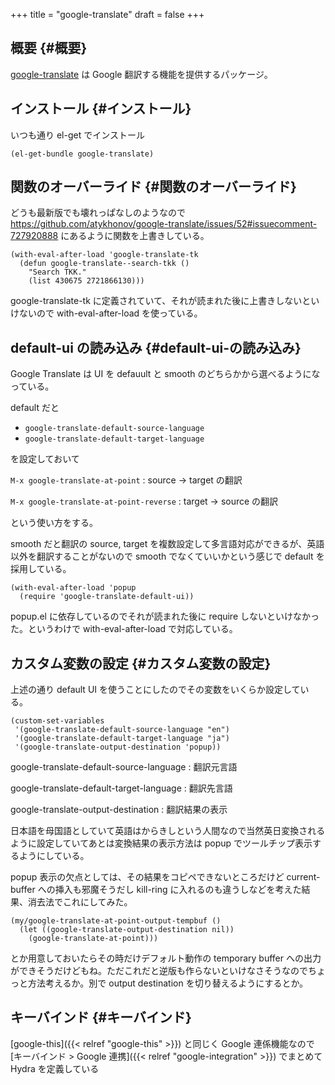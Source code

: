 +++
title = "google-translate"
draft = false
+++

## 概要 {#概要}

[google-translate](https://github.com/atykhonov/google-translate) は Google 翻訳する機能を提供するパッケージ。


## インストール {#インストール}

いつも通り el-get でインストール

```emacs-lisp
(el-get-bundle google-translate)
```


## 関数のオーバーライド {#関数のオーバーライド}

どうも最新版でも壊れっぱなしのようなので
<https://github.com/atykhonov/google-translate/issues/52#issuecomment-727920888>
にあるように関数を上書きしている。

```emacs-lisp
(with-eval-after-load 'google-translate-tk
  (defun google-translate--search-tkk ()
    "Search TKK."
    (list 430675 2721866130)))
```

google-translate-tk に定義されていて、それが読まれた後に上書きしないといけないので
with-eval-after-load を使っている。


## default-ui の読み込み {#default-ui-の読み込み}

Google Translate は UI を defauult と smooth のどちらかから選べるようになっている。

default だと

-   `google-translate-default-source-language`
-   `google-translate-default-target-language`

を設定しておいて

`M-x google-translate-at-point`
: source → target の翻訳

`M-x google-translate-at-point-reverse`
: target → source の翻訳

という使い方をする。

smooth だと翻訳の source, target を複数設定して多言語対応ができるが、英語以外を翻訳することがないので smooth でなくていいかという感じで default を採用している。

```emacs-lisp
(with-eval-after-load 'popup
  (require 'google-translate-default-ui))
```

popup.el に依存しているのでそれが読まれた後に require しないといけなかった。というわけで with-eval-after-load で対応している。


## カスタム変数の設定 {#カスタム変数の設定}

上述の通り default UI を使うことにしたのでその変数をいくらか設定している。

```emacs-lisp
(custom-set-variables
 '(google-translate-default-source-language "en")
 '(google-translate-default-target-language "ja")
 '(google-translate-output-destination 'popup))
```

google-translate-default-source-language
: 翻訳元言語

google-translate-default-target-language
: 翻訳先言語

google-translate-output-destination
: 翻訳結果の表示

日本語を母国語としていて英語はからきしという人間なので当然英日変換されるように設定していてあとは変換結果の表示方法は popup でツールチップ表示するようにしている。

popup 表示の欠点としては、その結果をコピペできないところだけど
current-buffer への挿入も邪魔そうだし
kill-ring に入れるのも違うしなどを考えた結果、消去法でこれにしてみた。

```emacs-lisp
(my/google-translate-at-point-output-tempbuf ()
  (let ((google-translate-output-destination nil))
    (google-translate-at-point)))
```

とか用意しておいたらその時だけデフォルト動作の temporary buffer への出力ができそうだけどもね。ただこれだと逆版も作らないといけなさそうなのでちょっと方法考えるか。別で output destination を切り替えるようにするとか。


## キーバインド {#キーバインド}

[google-this]({{< relref "google-this" >}}) と同じく Google 連係機能なので
[キーバインド > Google 連携]({{< relref "google-integration" >}}) でまとめて Hydra を定義している
